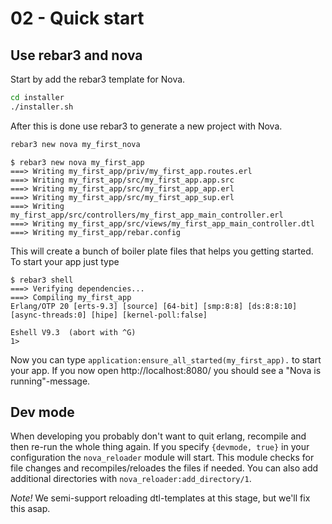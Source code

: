 # 02 - Quick start

## Use rebar3 and nova

Start by add the rebar3 template for Nova.

```bash
cd installer
./installer.sh
```

After this is done use rebar3 to generate a new project with Nova.

```bash
rebar3 new nova my_first_nova
```

```
$ rebar3 new nova my_first_app
===> Writing my_first_app/priv/my_first_app.routes.erl
===> Writing my_first_app/src/my_first_app.app.src
===> Writing my_first_app/src/my_first_app_app.erl
===> Writing my_first_app/src/my_first_app_sup.erl
===> Writing my_first_app/src/controllers/my_first_app_main_controller.erl
===> Writing my_first_app/src/views/my_first_app_main_controller.dtl
===> Writing my_first_app/rebar.config
```

This will create a bunch of boiler plate files that helps you getting started. To start your app just type

```
$ rebar3 shell
===> Verifying dependencies...
===> Compiling my_first_app
Erlang/OTP 20 [erts-9.3] [source] [64-bit] [smp:8:8] [ds:8:8:10] [async-threads:0] [hipe] [kernel-poll:false]

Eshell V9.3  (abort with ^G)
1>
```

Now you can type `application:ensure_all_started(my_first_app).` to start your app. If you now open http://localhost:8080/ you should see a "Nova is running"-message.

## Dev mode

When developing you probably don't want to quit erlang, recompile and then re-run the whole thing again. If you specify `{devmode, true}` in your configuration the `nova_reloader` module will start.
This module checks for file changes and recompiles/reloades the files if needed. You can also add additional directories with `nova_reloader:add_directory/1`.

*Note!* We semi-support reloading dtl-templates at this stage, but we'll fix this asap.
